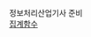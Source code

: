 
정보처리산업기사 준비 <br>
<a href="https://awesome-tellurium-078.notion.site/ca49706eccbf49af932b997ea6bc4893?pvs=4" target="_blank">집계함수</a>
